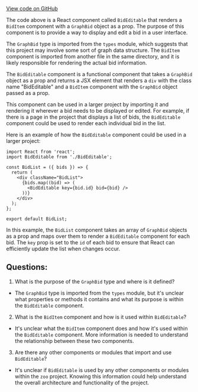 [View code on GitHub](zoo-labs/zoo/blob/master/core/src/zoo/BidEditable.tsx)

The code above is a React component called `BidEditable` that renders a `BidItem` component with a `GraphBid` object as a prop. The purpose of this component is to provide a way to display and edit a bid in a user interface. 

The `GraphBid` type is imported from the `types` module, which suggests that this project may involve some sort of graph data structure. The `BidItem` component is imported from another file in the same directory, and it is likely responsible for rendering the actual bid information.

The `BidEditable` component is a functional component that takes a `GraphBid` object as a prop and returns a JSX element that renders a `div` with the class name "BidEditable" and a `BidItem` component with the `GraphBid` object passed as a prop. 

This component can be used in a larger project by importing it and rendering it wherever a bid needs to be displayed or edited. For example, if there is a page in the project that displays a list of bids, the `BidEditable` component could be used to render each individual bid in the list. 

Here is an example of how the `BidEditable` component could be used in a larger project:

```
import React from 'react';
import BidEditable from './BidEditable';

const BidList = ({ bids }) => {
  return (
    <div className="BidList">
      {bids.map((bid) => (
        <BidEditable key={bid.id} bid={bid} />
      ))}
    </div>
  );
};

export default BidList;
```

In this example, the `BidList` component takes an array of `GraphBid` objects as a prop and maps over them to render a `BidEditable` component for each bid. The `key` prop is set to the `id` of each bid to ensure that React can efficiently update the list when changes occur.
## Questions: 
 1. What is the purpose of the `GraphBid` type and where is it defined?
- The `GraphBid` type is imported from the `types` module, but it's unclear what properties or methods it contains and what its purpose is within the `BidEditable` component.

2. What is the `BidItem` component and how is it used within `BidEditable`?
- It's unclear what the `BidItem` component does and how it's used within the `BidEditable` component. More information is needed to understand the relationship between these two components.

3. Are there any other components or modules that import and use `BidEditable`?
- It's unclear if `BidEditable` is used by any other components or modules within the `zoo` project. Knowing this information could help understand the overall architecture and functionality of the project.